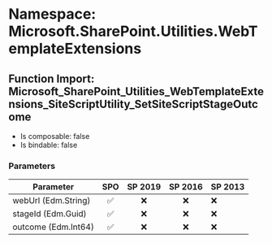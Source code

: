 # Namespace: Microsoft.SharePoint.Utilities.WebTemplateExtensions

## Function Import: Microsoft_SharePoint_Utilities_WebTemplateExtensions_SiteScriptUtility_SetSiteScriptStageOutcome

- Is composable: false
- Is bindable: false

### Parameters

Parameter | SPO | SP 2019 | SP 2016 | SP 2013
----------|:---:|:-------:|:-------:|:-------
webUrl (Edm.String) | ✅ | ❌ | ❌ | ❌
stageId (Edm.Guid) | ✅ | ❌ | ❌ | ❌
outcome (Edm.Int64) | ✅ | ❌ | ❌ | ❌
